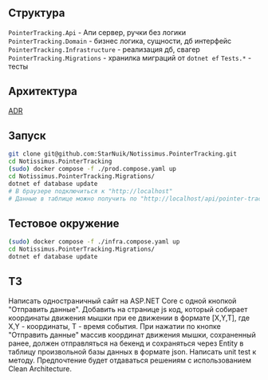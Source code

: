 
## Структура
`PointerTracking.Api` - Апи сервер, ручки без логики
`PointerTracking.Domain` - бизнес логика, сущности, дб интерфейс
`PointerTracking.Infrastructure` - реализация дб, свагер
`PointerTracking.Migrations` - хранилка миграций от `dotnet ef`
`Tests.*` - тесты

## Архитектура
[ADR](./ADRs%20(Architecture%20Decision%20Records).md)

## Запуск
```bash
git clone git@github.com:StarNuik/Notissimus.PointerTracking.git
cd Notissimus.PointerTracking
(sudo) docker compose -f ./prod.compose.yaml up
cd Notissimus.PointerTracking.Migrations/
dotnet ef database update
# В браузере подключиться к "http://localhost"
# Данные в таблице можно получить по "http://localhost/api/pointer-tracking"
```

## Тестовое окружение
```bash
(sudo) docker compose -f ./infra.compose.yaml up
cd Notissimus.PointerTracking.Migrations/
dotnet ef database update
```

## ТЗ
Написать одностраничный сайт на ASP.NET Core
    с одной кнопкой "Отправить данные".
Добавить на странице js код,
    который собирает координаты движения мышки при ее движении
    в формате [X,Y,T],
    где X,Y - координаты, T - время события.
При нажатии по кнопке "Отправить данные"
    массив координат движения мышки, сохраненный ранее,
    должен отправляться на бекенд
    и сохраняться через Entity в таблицу произвольной базы данных
    в формате json.
Написать unit test к методу.
Предпочтение будет отдаваться решениям с использованием Clean Architecture.

